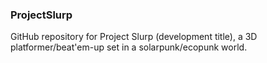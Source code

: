 ### ProjectSlurp ###

GitHub repository for Project Slurp (development title), a
3D platformer/beat'em-up set in a solarpunk/ecopunk world.